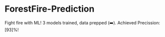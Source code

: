 # ForestFire-Prediction
Fight fire with ML!  3 models trained, data prepped (➡️). Achieved Precission:[93]%! 
